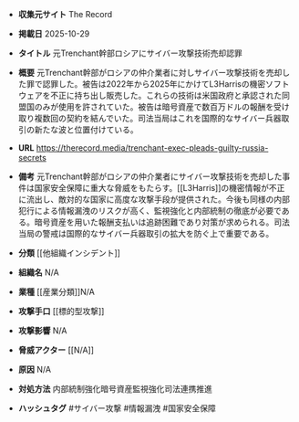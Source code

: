 - **収集元サイト**
The Record

- **掲載日**
2025-10-29

- **タイトル**
元Trenchant幹部ロシアにサイバー攻撃技術売却認罪

- **概要**
元Trenchant幹部がロシアの仲介業者に対しサイバー攻撃技術を売却した罪で認罪した。被告は2022年から2025年にかけてL3Harrisの機密ソフトウェアを不正に持ち出し販売した。これらの技術は米国政府と承認された同盟国のみが使用を許されていた。被告は暗号資産で数百万ドルの報酬を受け取り複数回の契約を結んでいた。司法当局はこれを国際的なサイバー兵器取引の新たな波と位置付けている。

- **URL**
https://therecord.media/trenchant-exec-pleads-guilty-russia-secrets

- **備考**
元Trenchant幹部がロシアの仲介業者にサイバー攻撃技術を売却した事件は国家安全保障に重大な脅威をもたらす。[[L3Harris]]の機密情報が不正に流出し、敵対的な国家に高度な攻撃手段が提供された。今後も同様の内部犯行による情報漏洩のリスクが高く、監視強化と内部統制の徹底が必要である。暗号資産を用いた報酬支払いは追跡困難であり対策が求められる。司法当局の警戒は国際的なサイバー兵器取引の拡大を防ぐ上で重要である。

- **分類**
[[他組織インシデント]]

- **組織名**
N/A

- **業種**
[[産業分類]]N/A

- **攻撃手口**
[[標的型攻撃]]

- **攻撃影響**
N/A

- **脅威アクター**
[[N/A]]

- **原因**
N/A

- **対処方法**
内部統制強化暗号資産監視強化司法連携推進

- **ハッシュタグ**
#サイバー攻撃 #情報漏洩 #国家安全保障
